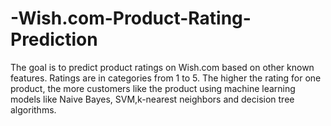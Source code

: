 # -Wish.com-Product-Rating-Prediction
The goal is to predict product ratings on Wish.com based on other known
features. Ratings are in categories from 1 to 5. The higher the rating for one product, the more customers like the
product using machine learning models like Naive Bayes, SVM,k-nearest neighbors and decision tree algorithms.
